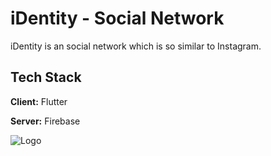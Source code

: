 
# iDentity - Social Network

iDentity is an social network which is so similar to Instagram.


## Tech Stack

**Client:** Flutter

**Server:** Firebase


![Logo](http://kaloyanek.me/assets/img/3.png)

